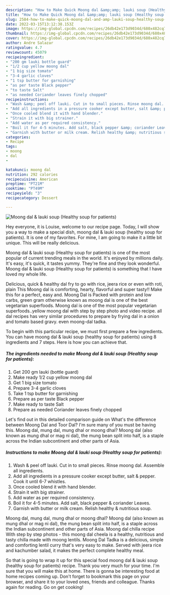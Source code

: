 ```yaml
---
description: "How to Make Quick Moong dal &amp;amp; lauki soup (Healthy soup for patients)"
title: "How to Make Quick Moong dal &amp;amp; lauki soup (Healthy soup for patients)"
slug: 2584-how-to-make-quick-moong-dal-and-amp-lauki-soup-healthy-soup-for-patients
date: 2022-03-15T13:12:38.153Z
image: https://img-global.cpcdn.com/recipes/26db42e173d9034d/680x482cq70/moong-dal-lauki-soup-healthy-soup-for-patients-recipe-main-photo.jpg
thumbnail: https://img-global.cpcdn.com/recipes/26db42e173d9034d/680x482cq70/moong-dal-lauki-soup-healthy-soup-for-patients-recipe-main-photo.jpg
cover: https://img-global.cpcdn.com/recipes/26db42e173d9034d/680x482cq70/moong-dal-lauki-soup-healthy-soup-for-patients-recipe-main-photo.jpg
author: Andre Salazar
ratingvalue: 4.7
reviewcount: 45079
recipeingredient:
- "200 gm lauki bottle guard"
- "1/2 cup yellow moong dal"
- "1 big size tomato"
- "3-4 garlic cloves"
- "1 tsp butter for garnishing"
- "as per taste Black pepper"
- "to taste Salt"
- "as needed Coriander leaves finely chopped"
recipeinstructions:
- "Wash &amp; peel off lauki. Cut in to small pieces. Rinse moong dal. Assemble all ingredients."
- "Add all ingredients in a pressure cooker except butter, salt &amp; pepper. Cook it until 6-7 whistles."
- "Once cooled blend it with hand blender."
- "Strain it with big strainer."
- "Add water as per required consistency."
- "Boil it for 4-5 minutes. Add salt, black pepper &amp; coriander Leaves."
- "Garnish with butter or milk cream. Relish healthy &amp; nutritious soup."
categories:
- Recipe
tags:
- moong
- dal
- 

katakunci: moong dal  
nutrition: 292 calories
recipecuisine: American
preptime: "PT21M"
cooktime: "PT49M"
recipeyield: "3"
recipecategory: Dessert

---
```



![Moong dal &amp; lauki soup (Healthy soup for patients)](https://img-global.cpcdn.com/recipes/26db42e173d9034d/680x482cq70/moong-dal-lauki-soup-healthy-soup-for-patients-recipe-main-photo.jpg)

Hey everyone, it is Louise, welcome to our recipe page. Today, I will show you a way to make a special dish, moong dal &amp; lauki soup (healthy soup for patients). It is one of my favorites. For mine, I am going to make it a little bit unique. This will be really delicious.

Moong dal &amp; lauki soup (Healthy soup for patients) is one of the most popular of current trending meals in the world. It's enjoyed by millions daily. It's easy, it's quick, it tastes yummy. They're fine and they look wonderful. Moong dal &amp; lauki soup (Healthy soup for patients) is something that I have loved my whole life.

Delicious, quick &amp; healthy dal fry to go with rice, jeera rice or even with roti, plain This Moong dal is comforting, hearty, flavorful and super tasty!! Make this for a perfect, easy and. Moong Dal is Packed with protein and low carbs, green gram otherwise known as moong dal is one of the best vegetarian superfoods. Moong dal is one of the most popular vegetarian superfoods..yellow moong dal with step by step photo and video recipe. all dal recipes has very similar procedures to prepare by frying dal in a onion and tomato based gravy. even moong-dal tadka.


To begin with this particular recipe, we must first prepare a few ingredients. You can have moong dal &amp; lauki soup (healthy soup for patients) using 8 ingredients and 7 steps. Here is how you can achieve that.

<!--inarticleads1-->

##### The ingredients needed to make Moong dal &amp; lauki soup (Healthy soup for patients):

1. Get 200 gm lauki (bottle guard)
1. Make ready 1/2 cup yellow moong dal
1. Get 1 big size tomato
1. Prepare 3-4 garlic cloves
1. Take 1 tsp butter for garnishing
1. Prepare as per taste Black pepper
1. Make ready to taste Salt
1. Prepare as needed Coriander leaves finely chopped


Let&#39;s find out in this detailed comparison guide on What&#39;s the difference between Moong Dal and Toor Dal? I&#39;m sure many of you must be having this. Moong dal, mung dal, mung dhal or moong dhal? Moong dal (also known as mung dhal or mag ni dal), the mung bean split into half, is a staple across the Indian subcontinent and other parts of Asia. 

<!--inarticleads2-->

##### Instructions to make Moong dal &amp; lauki soup (Healthy soup for patients):

1. Wash &amp; peel off lauki. Cut in to small pieces. Rinse moong dal. Assemble all ingredients.
1. Add all ingredients in a pressure cooker except butter, salt &amp; pepper. Cook it until 6-7 whistles.
1. Once cooled blend it with hand blender.
1. Strain it with big strainer.
1. Add water as per required consistency.
1. Boil it for 4-5 minutes. Add salt, black pepper &amp; coriander Leaves.
1. Garnish with butter or milk cream. Relish healthy &amp; nutritious soup.


Moong dal, mung dal, mung dhal or moong dhal? Moong dal (also known as mung dhal or mag ni dal), the mung bean split into half, is a staple across the Indian subcontinent and other parts of Asia. Moong dal chilla recipe With step by step photos - this moong dal cheela is a healthy, nutritious and tasty chilla made with moong lentils. Moong Dal Tadka is a delicious, simple and comforting lentil curry that&#39;s very easy to make. Served with jeera rice and kachumber salad, it makes the perfect complete healthy meal. 

So that is going to wrap it up for this special food moong dal &amp; lauki soup (healthy soup for patients) recipe. Thank you very much for your time. I'm sure that you will make this at home. There is gonna be interesting food at home recipes coming up. Don't forget to bookmark this page on your browser, and share it to your loved ones, friends and colleague. Thanks again for reading. Go on get cooking!
